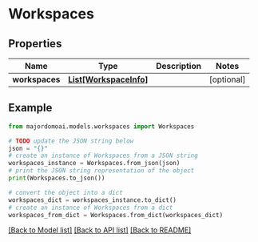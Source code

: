 # Workspaces


## Properties

Name | Type | Description | Notes
------------ | ------------- | ------------- | -------------
**workspaces** | [**List[WorkspaceInfo]**](WorkspaceInfo.md) |  | [optional] 

## Example

```python
from majordomoai.models.workspaces import Workspaces

# TODO update the JSON string below
json = "{}"
# create an instance of Workspaces from a JSON string
workspaces_instance = Workspaces.from_json(json)
# print the JSON string representation of the object
print(Workspaces.to_json())

# convert the object into a dict
workspaces_dict = workspaces_instance.to_dict()
# create an instance of Workspaces from a dict
workspaces_from_dict = Workspaces.from_dict(workspaces_dict)
```
[[Back to Model list]](../README.md#documentation-for-models) [[Back to API list]](../README.md#documentation-for-api-endpoints) [[Back to README]](../README.md)


